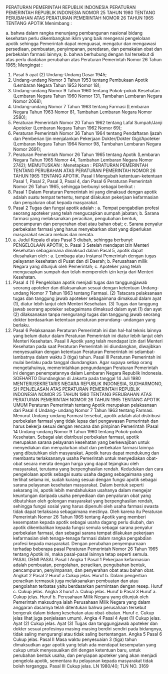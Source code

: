  PERATURAN PEMERINTAH REPUBLIK INDONESIA PERATURAN PEMERINTAH REPUBLIK INDONESIA NOMOR 25 TAHUN 1980 TENTANG PERUBAHAN ATAS PERATURAN PEMERINTAH NOMOR 26 TAHUN 1965 TENTANG APOTIK
Menimbang :

a. bahwa dalam rangka menunjang pembangunan nasional bidang kesehatan perlu dikembangkan iklim yang baik mengenai pengelolaan apotik sehingga Pemerintah dapat menguasai, mengatur dan mengawasi persediaan, pembuatan, penyimpanan, peredaran, dan pemakaian obat dan perbekalan farmasi lainnya;
b. bahwa berhubung dengan hal tersebut di atas perlu diadakan perubahan atas Peraturan Pemerintah Nomor 26 Tahun 1965;
Mengingat :

1. Pasal 5 ayat (2) Undang-Undang Dasar 1945;
2. Undang-undang Nomor 3 Tahun 1953 tentang Pembukaan Apotik (Lembaran Negara Tahun 1953 Nomor 18);
3. Undang-undang Nomor 9 Tahun 1960 tentang Pokok-pokok Kesehatan (Lembaran Negara Tahun 1960 Nomor 131, Tambahan Lembaran Negara Nomor 2068);
4. Undang-undang Nomor 7 Tahun 1963 tentang Farmasi (Lembaran Negara Tahun 1963 Nomor 81, Tambahan Lembaran Negara Nomor 2580);
5. Peraturan Pemerintah Nomor 20 Tahun 1962 tentang Lafal Sumpah/Janji Apoteker (Lembaran Negara Tahun 1962 Nomor 69);
6. Peraturan Pemerintah Nomor 36 Tahun 1964 tentang Pendaftaran Ijazah dan Pemberian Ijin menjalankan Pekerjaan Dokter/Dokter Gigi/Apoteker (Lembaran Negara Tahun 1964 Nomor 98, Tambahan Lembaran Negara Nomor 2691);
7. Peraturan Pemerintah Nomor 26 Tahun 1965 tentang Apotik (Lembaran Negara Tahun 1965 Nomor 44, Tambahan Lembaran Negara Nomor 2742);
MEMUTUSKAN :
 Menetapkan : PERATURAN PEMERINTAH TENTANG PERUBAHAN ATAS PERATURAN PEMERINTAH NOMOR 26 TAHUN 1965 TENTANG APOTIK.
Pasal I
Mengubah ketentuan-ketentuan Pasal 1, Pasal 2, Pasal 3, Pasal 4, dan Pasal 6 Peraturan Pemerintah Nomor 26 Tahun 1965, sehingga berbunyi sebagai berikut :
1. Pasal 1 Dalam Peraturan Pemerintah ini yang dimaksud dengan apotik adalah suatu tempat tertentu, tempat dilakukan pekerjaan kefarmasian dan penyaluran obat kepada masyarakat.
2. Pasal 2 Tugas dan fungsi apotik adalah :
a. Tempat pengabdian profesi seorang apoteker yang telah mengucapkan sumpah jabatan;
b. Sarana farmasi yang melaksanakan peracikan, pengubahan bentuk, pencampuran dan penyerahan obat atau bahan obat;
c. Sarana penyalur perbekalan farmasi yang harus menyebarkan obat yang diperlukan masyarakat secara meluas dan merata.
3. a. Judul Kepala di atas Pasal 3 diubah, sehingga berbunyi: PENGELOLAAN APOTIK;
b. Pasal 3 Setelah mendapat izin Menteri Kesehatan sebagaimana dimaksud dalam Pasal 5, apotik dapat diusahakan oleh :
a. Lembaga atau Instansi Pemerintah dengan tugas pelayanan kesehatan di Pusat dan di Daerah;
b. Perusahaan milik Negara yang ditunjuk oleh Pemerintah;
c. Apoteker yang telah mengucapkan sumpah dan telah memperoleh izin kerja dari Menteri Kesehatan.
4. Pasal 4 (1) Pengelolaan apotik menjadi tugas dan tanggungjawab seorang apoteker dan dilaksanakan sesuai dengan ketentuan Undang-undang Nomor 7 Tahun 1963 tentang Farmasi.
(2) Tatacara pelaksanaan tugas dan tanggung jawab apoteker sebagaimana dimaksud dalam ayat (1), diatur lebih lanjut oleh Menteri Kesehatan.
(3) Tugas dan tanggung jawab seorang apoteker sebagaimana dimaksud dalam ayat (1) dan ayat (2) dilaksanakan tanpa mengurangi tugas dan tanggung jawab seorang dokter berdasarkan ketentuan peraturan perundang- undangan yang berlaku.
5. Pasal 6 Pelaksanaan Peraturan Pemerintah ini dan hal-hal teknis lainnya yang belum diatur dalam Peraturan Pemerintah ini diatur lebih lanjut oleh Menteri Kesehatan.
Pasal II
Apotik yang telah mendapat izin dari Menteri Kesehatan pada saat Peraturan Pemerintah ini diundangkan, diwajibkan menyesuaikan dengan ketentuan Peraturan Pemerintah ini selambat-lambatnya dalam waktu 3 (tiga) tahun. Pasal III Peraturan Pemerintah ini mulai berlaku pada tanggal diundangkan. Agar supaya setiap orang mengetahuinya, memerintahkan pengundangan Peraturan Pemerintah ini dengan penempatannya dalam Lembaran Negara Republik Indonesia. SOEHARTO Diundangkan di Jakarta pada tanggal 14 Juli 1980 MENTERI/SEKRETARIS NEGARA REPUBLIK INDONESIA, SUDHARMONO, SH PENJELASAN ATAS PERATURAN PEMERINTAH REPUBLIK INDONESIA NOMOR 25 TAHUN 1980 TENTANG PERUBAHAN ATAS PERATURAN PEMERINTAH NOMOR 26 TAHUN 1965 TENTANG APOTIK UMUM Peraturan Pemerintah tentang Apotik merupakan pelaksanaan dari Pasal 4 Undang- undang Nomor 7 Tahun 1963 tentang Farmasi. Menurut Undang-undang Farmasi tersebut, apotik adalah alat distribusi perbekalan farmasi yang tidak lepas dari pengawasan Pemerintah dan harus bekerja sesuai dengan rencana dan pimpinan Pemerintah (Pasal 14 Undang-undang Nomor 9 Tahun 1960 tentang Pokok-pokok Kesehatan. Sebagai alat distribusi perbekalan farmasi, apotik merupakan sarana pelayanan kesehatan yang berkewajiban untuk menyediakan dan menyalurkan obat dan perbekalan farmasi lainnya yang dibutuhkan oleh masyarakat. Apotik harus dapat mendukung dan membantu terlaksananya usaha Pemerintah untuk menyediakan obat-obat secara merata dengan harga yang dapat tejangkau oleh masyarakat, terutama yang berpenghasilan rendah. Kedudukan dan cara pengelolaan apotik sebagai suatu usaha dagang sebagaimana yang terlihat selama ini, sudah kurang sesuai dengan fungsi apotik sebagai sarana pelayanan kesehatan masyarakat. Dalam bentuk seperti sekarang ini, apotik lebih mendahulukan usahanya dalam mengejar keuntungan daripada usaha penyediaan dan penyaluran obat yang dibutuhkan oleh golongan masyarakat yang berpenghasilan rendah, sehingga fungsi sosial yang harus dipenuhi oleh usaha farmasi swasta tidak dapat terlaksana sebagaimana mestinya. Oleh karena itu Peraturan Pemerintah Nomor 26 Tahun 1965 tentang Apotik yang memberi kesempatan kepada apotik sebagai usaha dagang perlu diubah, dan apotik dikembalikan kepada fungsi semula sebagai sarana penyalur perbekalan farmasi, dan sebagai sarana tempat dilakukan pekerjaan kefarmasian oleh tenaga-tenaga farmasi dalam rangka pengabdian profesi kepada masyarakat. Dengan perubahan penyempurnaan terhadap beberapa pasal Peraturan Pemerintah Nomor 26 Tahun 1965 tentang Apotik ini, maka pasal-pasal lainnya tetap seperti semula. PASAL DEMI PASAL
Pasal I
Angka 1 Pasal 1 Pekerjaan kefarmasian adalah pembuatan, pengolahan, peracikan, pengubahan bentuk, pencampuran, penyimpanan, dan penyerahan obat atau bahan obat. Angkat 2 Pasal 2 Huruf a Cukup jelas. Huruf b. Dalam pengertian peracikan termasuk juga melaksanakan pembuatan dan atau pengolahan terbatas yaitu berdasarkan permintaan dengan resep. Huruf c. Cukup jelas. Angka 3 huruf a. Cukup jelas. Huruf b Pasal 3 Huruf a. Cukup jelas. Huruf b. Perusahaan Milik Negara yang ditunjuk oleh Pemerintah maksudnya ialah Perusahaan Milik Negara yang dalam anggaran dasarnya telah ditentukan bahwa perusahaan tersebut bergerak dalam bidang kesehatan atau obat-obatan. Huruf c. Cukup jelas lihat juga penjelasan umum). Angka 4 Pasal 4 Ayat (1) Cukup jelas. Ayat (2) Cukup jelas. Ayat (3) Tugas dan tanggungjawab apoteker dan dokter sesuai profesinya masing-masing berdiri sendiri pada bidangnya, tidak saling mengurangi atau tidak saling bertentangan. Angka 5 Pasal 6 Cukup jelas.
Pasal II
Masa waktu penyesuaian 3 (tiga) tahun dimaksudkan agar apotik yang telah ada mendapat kesempatan yang cukup untuk menyesuaikan diri dengan ketentuan baru, untuk perubahan bentuk usaha, dan penyiapan apoteker yang akan menjadi pengelola apotik, sementara itu pelayanan kepada masyarakat tidak boleh terganggu. Pasal III Cukup jelas. LN 1980/40; TLN NO. 3169